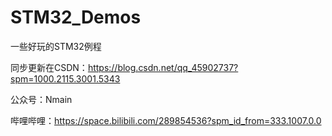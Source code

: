 # STM32_Demos
一些好玩的STM32例程

同步更新在CSDN：https://blog.csdn.net/qq_45902737?spm=1000.2115.3001.5343

公众号：Nmain

哔哩哔哩：https://space.bilibili.com/289854536?spm_id_from=333.1007.0.0
